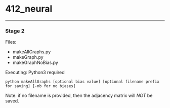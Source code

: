 # 412_neural
----------------
### Stage 2

Files: 
* makeAllGraphs.py
* makeGraph.py
* makeGraphNoBias.py

Executing: Python3 required

```
python makeAllGraphs [optional bias value] [optional filename prefix for saving] [-nb for no biases] 
```

Note: if no filename is provided, then the adjacency matrix will *NOT* be saved.